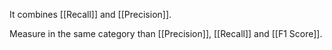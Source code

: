 It combines [[Recall]] and [[Precision]].

Measure in the same category than [[Precision]], [[Recall]] and [[F1 Score]]. 
